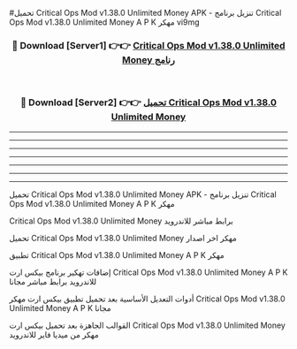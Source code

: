 #تحميل Critical Ops Mod v1.38.0 Unlimited Money  APK - تنزيل برنامج Critical Ops Mod v1.38.0 Unlimited Money  A P K مهكر vi9mg 



<div align="center">
<h3>🔴 Download [Server1] 👉👉 <a href="https://apkdownload10.web.app/?title=Critical Ops Mod v1.38.0 Unlimited Money ">Critical Ops Mod v1.38.0 Unlimited Money  رنامج</a></h3><br>

<h3>🔴 Download [Server2] 👉👉 <a href="https://apkdownload10.web.app/?title=Critical Ops Mod v1.38.0 Unlimited Money ">تحميل Critical Ops Mod v1.38.0 Unlimited Money  </a></h3>
</div>


----------------------------------------------------------

----------------------------------------------------------

----------------------------------------------------------

----------------------------------------------------------

----------------------------------------------------------

----------------------------------------------------------

----------------------------------------------------------

تحميل Critical Ops Mod v1.38.0 Unlimited Money  APK - تنزيل برنامج Critical Ops Mod v1.38.0 Unlimited Money  A P K مهكر

Critical Ops Mod v1.38.0 Unlimited Money  برابط مباشر للاندرويد

تحميل Critical Ops Mod v1.38.0 Unlimited Money  مهكر اخر اصدار

تطبيق Critical Ops Mod v1.38.0 Unlimited Money  A P K مهكر

إضافات تهكير برنامج بيكس ارت Critical Ops Mod v1.38.0 Unlimited Money  A P K للاندرويد برابط مباشر مجانا

أدوات التعديل الأساسية بعد تحميل تطبيق بيكس ارت مهكر Critical Ops Mod v1.38.0 Unlimited Money  A P K مجانا

القوالب الجاهزة بعد تحميل بيكس ارت Critical Ops Mod v1.38.0 Unlimited Money  مهكر من ميديا فاير للاندرويد


